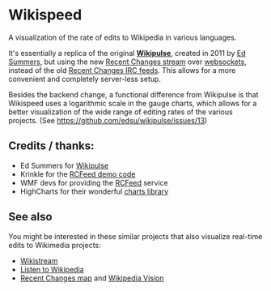 # Wikispeed
A visualization of the rate of edits to Wikipedia in various languages.

It's essentially a replica of the original **[Wikipulse](http://wikipulse.herokuapp.com)**,
created in 2011 by [Ed Summers](http://mith.umd.edu/people/person/ed-summers/),
but using the new [Recent Changes stream](https://www.mediawiki.org/wiki/API:Recent_changes_stream)
over [websockets](https://en.wikipedia.org/wiki/WebSocket), instead of the old
[Recent Changes IRC feeds](https://meta.wikimedia.org/wiki/IRC/Channels#Recent_changes).
This allows for a more convenient and completely server-less setup.

Besides the backend change, a functional difference from Wikipulse
is that Wikispeed uses a logarithmic scale in the gauge charts,
which allows for a better visualization of the wide range of editing rates
of the various projects. (See https://github.com/edsu/wikipulse/issues/13)

## Credits / thanks:
- Ed Summers for [Wikipulse](http://wikipulse.herokuapp.com/)
- Krinkle for the [RCFeed demo code](http://codepen.io/Krinkle/pen/laucI/)
- WMF devs for providing the [RCFeed](https://www.mediawiki.org/wiki/API:Recent_changes_stream) service
- HighCharts for their wonderful [charts library](http://www.highcharts.com/)

## See also
You might be interested in these similar projects
that also visualize real-time edits to Wikimedia projects:

- [Wikistream](http://wikistream.wmflabs.org/)
- [Listen to Wikipedia](http://listen.hatnote.com/)
- [Recent Changes map](http://rcmap.hatnote.com/) and [Wikipedia Vision](http://www.lkozma.net/wpv/)
